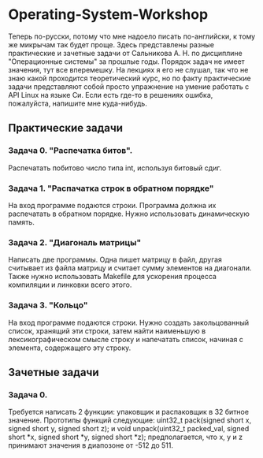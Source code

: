 # Operating-System-Workshop

Теперь по-русски, потому что мне надоело писать по-английски, к тому же микрычам так будет проще. Здесь представлены разные практические и зачетные задачи от Сальникова А. Н. по дисциплине "Операционные системы" за прошлые годы. Порядок задач не имеет значения, тут все вперемешку. На лекциях я его не слушал, так что не знаю какой проходится теоретический курс, но по факту практические задачи представляют собой просто упражнение на умение работать с API Linux на языке Си. Если есть где-то в решениях ошибка, пожалуйста, напишите мне куда-нибудь.

## Практические задачи

### Задача 0. "Распечатка битов".
Распечатать побитово число типа int, используя битовый сдиг.

### Задача 1. "Распачатка строк в обратном порядке"
На вход программе подаются строки. Программа должна их распечатать в обратном порядке. Нужно использовать динамическую память.

### Задача 2. "Диагональ матрицы"
Написать две программы. Одна пишет матрицу в файл, другая считывает из файла матрицу и считает сумму элементов на диагонали. Также нужно использовать Makefile для ускорения процесса компиляции и линковки всего этого.

### Задача 3. "Кольцо"
На вход программе подаются строки. Нужно создать закольцованный список, хранящий эти строки, затем найти наименьшую в лексикографическом смысле строку и напечатать список, начиная с элемента, содержащего эту строку.

## Зачетные задачи

### Задача 0.
Требуется написать 2 функции: упаковщик и распаковщик в 32 битное значение.
Прототипы функций следующие:
uint32_t pack(signed short x, signed short y, signed short z); и
void unpack(uint32_t packed_val, signed short *x, signed short *y, signed short *z);
предполагается, что x, y и z принимают значения в диапозоне от -512 до 511.
